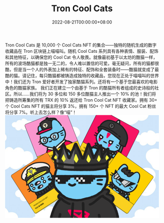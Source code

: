﻿---
title: "Tron Cool Cats"
description: "首次将酷猫带到 TRON 上。由 Tron 区块链驱动的 10.000 个独特的随机生成的数字 NFT 集合"
date: 2022-08-21T00:00:00+08:00
lastmod: 2022-08-21T00:00:00+08:00
draft: false
authors: ["boogArno"]
featuredImage: "tron-cool-cats.png"
tags: ["Collectibles","Tron Cool Cats"]
categories: ["nfts"]
nfts: ["Collectibles"]
blockchain: "TRON"
website: "https://coolcatstron.com/"
twitter: "https://twitter.com/CoolCatsTron"
discord: "https://discord.gg/9CwREMEaQ4"
telegram: "https://t.me/TronCoolCats"
github: ""
youtube: "https://www.youtube.com/channel/UC8YISsDeJouqg2JVGuGKhmw"
twitch: ""
facebook: ""
instagram: ""
reddit: ""
medium: "https://cool-cat.medium.com/"
steam: ""
gitbook: ""
googleplay: ""
appstore: ""
status: "Live"
weight: 
lightgallery: true
toc: true
pinned: false
recommend: false
recommend1: false
---
Tron Cool Cats 是 10,000 个 Cool Cats NFT 的集合——独特的随机生成的数字收藏品在 Tron 区块链上喵喵叫。随机 Cool Cats 系列具有各种表情、服装、配饰和其他特征，以确保您的 Cool Cat 令人敬畏。就像最初基于以太坊的酷猫一样，所有的波场酷猫都是独一无二的，令人难以置信的可爱。毫无疑问，所有的猫都很酷，但是当一个人的外表加上稀有的特征、配饰和全套装备时——酷猫就变成了最酷的猫。请记住，每只酷猫都被铸造成独特的收藏品，您现在正处于喵喵叫的世界中！我们还为 Tron 爱好者开发了独家酷猫系列。还将有一个基于您最喜欢的电影角色的酷猫家族。
我们正在建立一个由基于 Tron 的酷猫所有者组成的史诗般的社区。所以……我们将为 30 多位和 150 多位酷猫主人推出一个 10% 的池！我们将把铸造所筹集的所有 TRX 的 10% 返还给 Tron Cool Cat NFT 收藏家。拥有 30+ 个 Cool Cats NFT 的猫主将分享 3%，拥有 150+ 个 NFT 的最大 Cool Cat 粉丝将分享 7%。听上去怎么样？像“喵”！![troncoolcats-dapp-collectibles-tron-image1_32640aa3921b810a01ebe1fbd84031fd](troncoolcats-dapp-collectibles-tron-image1_32640aa3921b810a01ebe1fbd84031fd.png)